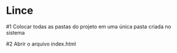 # Lince

#1 Colocar todas as pastas do projeto em uma única pasta criada no sistema

#2 Abrir o arquivo index.html
